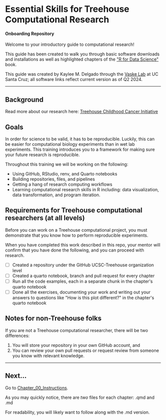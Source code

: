 # Essential Skills for Treehouse Computational Research

#### Onboarding Repository

Welcome to your introductory guide to computational research!

This guide has been created to walk you through basic software downloads and installations as well as highlighted chapters of the ["R for Data Science"](https://r4ds.hadley.nz) book.

This guide was created by Kaylee M. Delgado through the [Vaske Lab](https://vaskelab.ucsc.edu) at UC Santa Cruz; all software links reflect current version as of Q2 2024.

------------------------------------------------------------------------

## Background

Read more about our research here: [Treehouse Childhood Cancer Initiative](https://treehousegenomics.ucsc.edu)

## Goals

In order for science to be valid, it has to be reproducible. 
Luckily, this can be easier for computational biology experiments than in wet lab experiments. 
This training introduces you to a framework for making sure your future research is reproducible. 

Throughout this training we will be working on the following:

-   Using GitHub, RStudio, renv, and Quarto notebooks
-   Building repositories, files, and pipelines
-   Getting a hang of research computing workflows
-   Learning computational research skills in R including: data visualization, data transformation, and program iteration.

## Requirements for Treehouse computational researchers (at all levels)

Before you can work on a Treehouse computational project, you must demonstrate that you know how to perform reproducible experiments. 

When you have completed this work described in this repo, your mentor will confirm that you have done the following, and you can proceed with research. 

- [ ] Created a repository under the GitHub UCSC-Treehouse organization level 
- [ ] Created a quarto notebook, branch and pull request for every chapter
- [ ] Run all the code examples, each in a separate chunk in the chapter's quarto notebook
- [ ] Done all the exercises, documenting your work and writing out your answers to questions like "How is this plot different?" in the chapter's quarto notebook

## Notes for non-Treehouse folks

If you are not a Treehouse computational researcher, there will be two differences: 
1) You will store your repository in your own GitHub account, and
2) You can review your own pull requests or request review from someone you know with relevant knowledge. 



------------------------------------------------------------------------

## Next...

Go to [Chapter_00_Instructions](https://github.com/UCSC-Treehouse/Essential-skills-for-Treehouse-computational-research/blob/main/Chapter-Instructions/Chapter_00_Instructions.md).

As you may quickly notice, there are *two* files for each chapter: .qmd and .md

For readability, you will likely want to follow along with the .md version.

